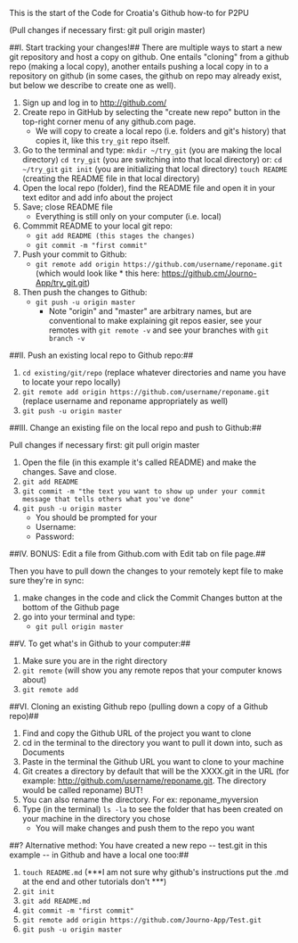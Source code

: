 This is the start of the Code for Croatia's Github how-to for P2PU

(Pull changes if necessary first: git pull origin master)

##I. Start tracking your changes!##
There are multiple ways to start a new git repository and host a copy on github. One entails "cloning" from a github repo (making a local copy), another entails pushing a local copy in to a repository on github (in some cases, the github on repo may already exist, but below we describe to create one as well).

1. Sign up and log in to http://github.com/
1. Create repo in GitHub by selecting the "create new repo" button in the top-right corner menu of any github.com page.
    * We will copy to create a local repo (i.e. folders and git's history) that copies it, like this `try_git` repo  itself.
1. Go to the terminal and type: 
`mkdir ~/try_git` (you are making the local directory)
`cd try_git` (you are switching into that local directory)  or: `cd ~/try_git`
`git init` (you are initializing that local directory)
`touch README` (creating the README file in that local directory) 
1. Open the local repo (folder), find the README file and open it in your text editor and add info about the project 
1. Save; close README file 
    * Everything is still only on your computer (i.e. local) 
1. Commmit README to your local git repo: 
    * `git add README (this stages the changes)`
    * `git commit -m "first commit"`
1. Push your commit to Github: 
    * `git remote add origin https://github.com/username/reponame.git` (which would look like * this here: https://github.cm/Journo-App/try_git.git)
1. Then push the changes to Github: 
    * `git push -u origin master` 
        * Note "origin" and "master" are arbitrary names, but are conventional to make explaining git repos easier, see your remotes with `git remote -v` and see your branches with `git branch -v`

##II. Push an existing local repo to Github repo:##

1. `cd existing/git/repo` (replace whatever directories and name you have to locate your repo locally)
1. `git remote add origin https://github.com/username/reponame.git` (replace username and reponame appropriately as well)
1. `git push -u origin master`

##III. Change an existing file on the local repo and push to Github:##

Pull changes if necessary first: git pull origin master

1. Open the file (in this example it's called README) and make the changes. Save and close.
1. `git add README`
1. `git commit -m "the text you want to show up under your commit message that tells others what you've done"`
1. `git push -u origin master`
    * You should be prompted for your
    * Username: 
    * Password: 

##IV. BONUS: Edit a file from Github.com with Edit tab on file page.##

Then you have to pull down the changes to your remotely kept file to make sure they're in sync: 

1. make changes in the code and click the Commit Changes button at the bottom of the Github page
1. go into your terminal and type: 
    * `git pull origin master`

##V. To get what's in Github to your computer:##

1. Make sure you are in the right directory 
1. `git remote` (will show you any remote repos that your computer knows about)
1. `git remote add`

##VI. Cloning an existing Github repo (pulling down a copy of a Github repo)##

1. Find and copy the Github URL of the project you want to clone 
1. cd in the terminal to the directory you want to pull it down into, such as Documents
1. Paste in the terminal the Github URL you want to clone to your machine 
1. Git creates a directory by default that will be the XXXX.git in the URL (for example: http://github.com/username/reponame.git. The directory would be called reponame) BUT!
1. You can also rename the directory. For ex: reponame_myversion
1. Type (in the terminal) `ls -la` to see the folder that has been created on your machine in the directory you chose 
    * You will make changes and push them to the repo you want 

##? Alternative method: You have created a new repo -- test.git in this example -- in Github and have a local one too:##

1. `touch README.md` (***I am not sure why github's instructions put the .md at the end and other tutorials don't ***) 
1. `git init`
1. `git add README.md`
1. `git commit -m "first commit"`
1. `git remote add origin https://github.com/Journo-App/Test.git`
1. `git push -u origin master`

